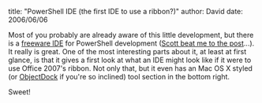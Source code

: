 
title: "PowerShell IDE (the first IDE to use a ribbon?)"
author: David
date: 2006/06/06

Most of you probably are already aware of this little development, but there is a [freeware IDE](http://powershell.com/) for PowerShell development ([Scott beat me to the post](http://www.hanselman.com/blog/FreePowerShellIDE.aspx)...). It really is great. One of the most interesting parts about it, at least at first glance, is that it gives a first look at what an IDE might look like if it were to use Office 2007's ribbon. Not only that, but it even has an Mac OS X styled (or [ObjectDock](http://www.objectdock.com/) if you're so inclined) tool section in the bottom right.

Sweet!
